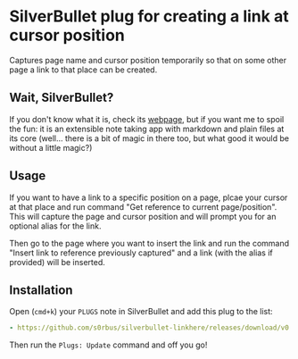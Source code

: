 
# SilverBullet plug for creating a link at cursor position

Captures page name and cursor position temporarily so that on some other page a link to that place can be created.

## Wait, SilverBullet?

If you don't know what it is, check its [webpage](https://silverbullet.md), but if
you want me to spoil the fun: it is an extensible note taking app with markdown and plain files at its core
(well... there is a bit of magic in there too, but what good it would be without a little magic?)

## Usage
If you want to have a link to a specific position on a page, plcae your cursor at that place and run command "Get reference to current page/position". This will capture the page and cursor position and will prompt you for an optional alias for the link.

Then go to the page where you want to insert the link and run the command "Insert link to reference previously captured" and a link (with the alias if provided) will be inserted.

## Installation
Open (`cmd+k`) your `PLUGS` note in SilverBullet and add this plug to the list:

```yaml
- https://github.com/s0rbus/silverbullet-linkhere/releases/download/v0.1.0/silverbullet-linkhere.plug.json
```

Then run the `Plugs: Update` command and off you go!

